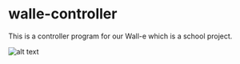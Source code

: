 # walle-controller
This is a controller program for our Wall-e which is a school project.

![alt text](https://ibb.co/WDWmrdK)
